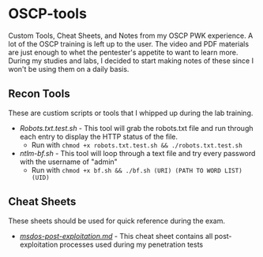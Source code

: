 # OSCP-tools
Custom Tools, Cheat Sheets, and Notes from my OSCP PWK experience. A lot of the OSCP training is left up to the user. The video and PDF materials are just enough to whet the pentester's appetite to want to learn more. During my studies and labs, I decided to start making notes of these since I won't be using them on a daily basis.

## Recon Tools
These are custiom scripts or tools that I whipped up during the lab training. 
* *Robots.txt.test.sh* - This tool will grab the robots.txt file and run through each entry to display the HTTP status of the file.
  * Run with `chmod +x robots.txt.test.sh && ./robots.txt.test.sh`
* *ntlm-bf.sh* - This tool will loop through a text file and try every password with the username of "admin"
  * Run with `chmod +x bf.sh && ./bf.sh (URI) (PATH TO WORD LIST) (UID)`

## Cheat Sheets
These sheets should be used for quick reference during the exam. 
* [*msdos-post-exploitation.md*](https://github.com/weaknetlabs/OSCP-tools/blob/master/msdos-post-exploitation.md) - This cheat sheet contains all post-exploitation processes used during my penetration tests
